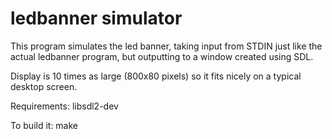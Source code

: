 ledbanner simulator
===================

This program simulates the led banner, taking input from STDIN just like the
actual ledbanner program, but outputting to a window created using SDL.

Display is 10 times as large (800x80 pixels) so it fits nicely on a typical
desktop screen.

Requirements:
    libsdl2-dev
    
To build it:
    make

